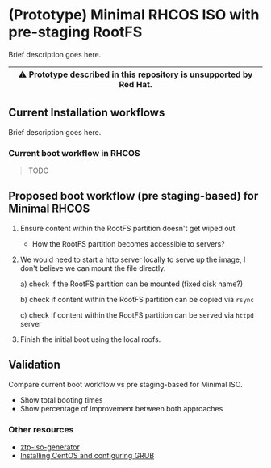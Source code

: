 # (Prototype) Minimal RHCOS ISO with pre-staging RootFS
Brief description goes here.

| :warning: **Prototype described in this repository is unsupported by Red Hat.** |
|---------------------------------------------------------------------------------|


## Current Installation workflows
Brief description goes here.

### Current boot workflow in RHCOS

> TODO

[//]: # (Add https://console.redhat.com/openshift/assisted-installer/clusters/)


## Proposed boot workflow (pre staging-based) for Minimal RHCOS
1) Ensure content within the RootFS partition doesn't get wiped out
   - How the RootFS partition becomes accessible to servers?

2) We would need to start a http server locally to serve up the image, I don't believe we can mount the file directly.

   a) check if the RootFS partition can be mounted (fixed disk name?)

   b) check if content within the RootFS partition can be copied via `rsync`

   c) check if content within the RootFS partition can be served via `httpd` server

4) Finish the initial boot using the local roofs.

[//]: # (TODO: Add reference to this case: https://access.redhat.com/solutions/5605431.)

## Validation
Compare current boot workflow vs pre staging-based for Minimal ISO.
- Show total booting times
- Show percentage of improvement between both approaches


### Other resources
- [ztp-iso-generator](https://github.com/redhat-ztp/ztp-iso-generator)
- [Installing CentOS and configuring GRUB](https://github.com/openshift/assisted-service/blob/master/docs/user-guide/boot-discovery-image-on-aws-ec2.md#installing-centos-and-configuring-grub)
